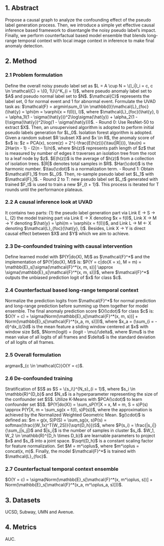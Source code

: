 <h2>1. Abstract</h2>
Propose a causal graph to analyze the confounding effect of the pseudo label generation process. Then, we introduce a simple yet effective causal inference based framework to disentangle the noisy pseudo label’s impact. Finally, we perform counterfactual based model ensemble that blends long-range temporal context with local image context in inference to make final anomaly detection.
<h2>2. Method</h2>
<h3>2.1 Problem formulation</h3>
Define the overall noisy pseudo label set as $L = A \cup N = \{l_i|l_i = c, c \in \mathcal{C} = \{0, 1\}\}^K_{i = 1}$, where pseudo anomaly label set to $A$ and pseudo normal label set to $N$. $\mathcal{C}$ represents the label set, 0 for normal event and 1 for abnormal event. Formulate the UVAD task as: $\mathcal{F} = argmin\sum_{I \in \mathbb{I}}\mathcal{L}_{foc}(\hat{y} = \phi(m = \varphi(x = f(I))), l)$, where $\mathcal{L}_{foc}(\hat{y}, l) = \alpha_1l(1 - \sigma(\hat{y}))^2\log\sigma(\hat{y}) + \alpha_2(1 - l)\sigma(\hat{y})^2\log(1 - \sigma(\hat{y}))$.
- Round 0: Use ResNet-50 to extract $X$. Then, an unsupervised algorithm is adopted to perform initial pseudo labels generation for $L_0$. Isolation forest algorithm is adopted. Given a random subset $R \subset X$ and $x \in R$, the anomaly score of $x$ is: $z = PCA(x), score(z) = 2^{-\frac{E(h(z))}{\tau(|R|)}}, \tau(n) = 2Har(n - 1) - (2(n - 1)/n)$, where $h(z)$ represents path length of $z$ that is measured by number of edges it traverses an isolation tree from the root to a leaf node by $z$. $E(h(z))$ is the average of $h(z)$ from a collection of isolation trees. $|R|$ denotes total samples in $R$. $Har(\cdot)$ is the harmonic number. $\tau(\cdot)$ is a normalization term.
- Round 1: Obtain $\mathcal{F}_1$ from $L_0$. Then, re-sample pseudo label set $L_1$ with $\mathcal{F}_1$.
- Round 2 to T: new pseudo label set $L_t$ generated with trained $F_t$ is used to train a new $F_{t + 1}$. This process is iterated for T rounds until the performance plateaus.
<h3>2.2 A causal inference look at UVAD</h3>
It contains two parts: (1) the pseudo label generation part via Link E -> S -> L, (2) the model training part via Link E -> X denoting $x = f(I)$, Link X -> M -> Y denoting $\hat{y} = \phi(m = \varphi(x = f(I)))$, and Link L -> M <- X denoting $\mathcal{L}_{foc}(\hat{y}, l)$. Besides, Link X -> Y is direct causal effect between $X$ and $Y$ which we aim to achieve.
<h3>2.3 De-confounded training with causal intervention</h3>
Define learned model with $P(Y|do(X), M)$ as $\mathcal{F}^*$ and the implementation of $P(Y|do(X), M)$ is: $P(Y = c|do(X = x), M = m) = \mathbb{E}_s[\sigma(\mathcal{F}^*(x, m, s))] \approx \sigma(\mathbb{E}_s[\mathcal{F}^*(x, m, s)])$, where $\mathcal{F}^*$ outputs the unbiased prediction logit of $x$ for class $c$.
<h3>2.4 Counterfactual based long-range temporal context</h3>
Normalize the prediction logits from $\mathcal{F}^*$ for normal prediction and long-range prediction before summing up them together for model ensemble. The final anomaly prediction score $O(\cdot)$ for class $c$ is: $O(Y = c) = \sigma(Norm(\mathbb{E}_s[\mathcal{F}^*(x, m, s))] + Norm(\mathbb{E}_s[\mathcal{F}^*(x_a, m, s)]))$, where $x_a = (\sum_{i = -d}^dx_i)/2d$ is the mean feature a sliding window centered at $x$ with window size $d$, $Norm(logit) = (logit - \mu)/\delta$, where $\mu$ is the mean value of all logits of all frames and $\delta$ is the standard deviation of all logits of all frames.
<h3>2.5 Overall formulation</h3>
argmax$_{c \in \mathcal{C}}O(Y = c)$.
<h3>2.6 De-confounded training</h3>
Stratification of $S$ as $S = \{s_i\}^{N_s}_{i = 1}$, where $s_i \in \mathbb{R}^{D_b}$ and $N_s$ is a hyperparameter representing the size of the confounder set $S$. Utilize K-Means with $PCA(\cdot)$ to learn confounder set $S$. $P(Y|do(X)) = \sum_sP(Y|X = x, M = m, S = s)P(s) \approx P(Y|X, m = \sum_sg(x = f(I), s)P(s))$, where the approximation is achieved by the Normalized Weighted Geometric Mean. $g(\cdot)$ is defined as: $m = g(x, S)P(S) = \sum_sg(x, s)P(s) = softmax(\frac{(W_1x)^T(W_2S)}{\sqrt{D_h}})S$, where $P(s_i) = \frac{|s_i|}{\sum_j|s_j|}$ and $|s_i|$ is the number of samples in cluster $s_i$. $W_1, W_2 \in \mathbb{R}^{D_h \times D_b}$ are learnable parameters to project $x$ and $s_i$ into a joint space. $\sqrt{D_h}$ is a constant scaling factor for feature normalization. Set $M = m^\oplus$, where $m^\oplus = concat(x, m)$. Finally, the model $\mathcal{F}^*$ is trained with $\mathcal{L}_{foc}$.
<h3>2.7 Counterfactual temporal context ensemble</h3>
$O(Y = c) = \sigma(Norm(\mathbb{E}_s[\mathcal{F}^*(x, m^\oplus, s))] + Norm(\mathbb{E}_s[\mathcal{F}^*(x_a, m^\oplus_a, s)]))$.
<h2>3. Datasets</h2>
UCSD, Subway, UMN and Avenue.
<h2>4. Metrics</h2>
AUC.